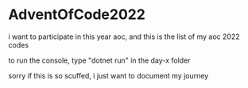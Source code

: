 # AdventOfCode2022

i want to participate in this year aoc, and this is the list of my aoc 2022 codes

to run the console, type "dotnet run" in the day-x folder

sorry if this is so scuffed, i just want to document my journey